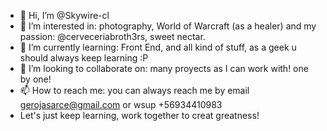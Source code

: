 - 👋 Hi, I’m @Skywire-cl
- 👀 I’m interested in: photography, World of Warcraft (as a healer) and my passion: @cerveceriabroth3rs, sweet nectar.
- 🌱 I’m currently learning: Front End, and all kind of stuff, as a geek u should always keep learning :P
- 💞️ I’m looking to collaborate on: many proyects as I can work with! one by one!
- 📫 How to reach me: you can always reach me by email gerojasarce@gmail.com or wsup +56934410983
- Let's just keep learning, work together to creat greatness!

<!---
Skywire-cl/Skywire-cl is a ✨ special ✨ repository because its `README.md` (this file) appears on your GitHub profile.
You can click the Preview link to take a look at your changes.
--->

